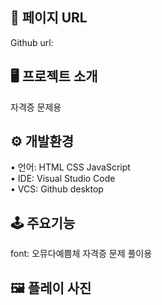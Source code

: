 ## 🔗 페이지 URL 
Github url: 

## 🖥 프로젝트 소개 

자격증 문제용 

## ⚙️ 개발환경  

• 언어: HTML CSS JavaScript  
• IDE: Visual Studio Code  
• VCS: Github desktop   

## 🕹 주요기능  

font: 오뮤다예쁨체 
자격증 문제 풀이용  

## 🖼 플레이 사진
